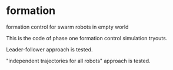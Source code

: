 # formation
formation control for swarm robots in empty world

This is the code of phase one formation control simulation tryouts. 

Leader-follower approach is tested.

"independent trajectories for all robots" approach is tested. 


